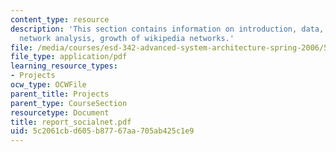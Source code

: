 ```yaml
---
content_type: resource
description: 'This section contains information on introduction, data, approach: large
  network analysis, growth of wikipedia networks.'
file: /media/courses/esd-342-advanced-system-architecture-spring-2006/5c2061cbd605b87767aa705ab425c1e9_report_socialnet.pdf
file_type: application/pdf
learning_resource_types:
- Projects
ocw_type: OCWFile
parent_title: Projects
parent_type: CourseSection
resourcetype: Document
title: report_socialnet.pdf
uid: 5c2061cb-d605-b877-67aa-705ab425c1e9
---
```

